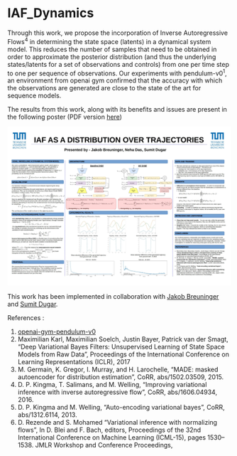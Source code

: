 # IAF_Dynamics

Through this work, we propose the incorporation of Inverse Autoregressive Flows<sup>4</sup> in determining the state space (latents) in a dynamical system model. This reduces the number of samples that need to be obtained in order to approximate the posterior distribution (and thus the underlying states/latents for a set of observations and controls) from one per time step to one per sequence of observations. Our experiments with pendulum-v0<sup>1</sup>, an environment from openai gym confirmed that the accuracy with which the observations are generated are close to the state of the art for sequence models.

The results from this work, along with its benefits and issues are present in the following poster (PDF version [here](Documents/Inserted_IAF_poster.pdf))

![alt text](Documents/Poster.jpg)

This work has been implemented in collaboration with [Jakob Breuninger](https://github.com/JakobBreuninger) and [Sumit Dugar](https://github.com/dugarsumit). 


References : 
1. [openai-gym-pendulum-v0](https://github.com/openai/gym/wiki/Pendulum-v0)
2. Maximilian Karl, Maximilian Soelch, Justin Bayer, Patrick van der Smagt, “Deep Variational Bayes Filters: Unsupervised Learning of State Space Models from Raw Data”, Proceedings of the International Conference on Learning Representations (ICLR), 2017
3. M. Germain, K. Gregor, I. Murray, and H. Larochelle, “MADE: masked autoencoder for distribution estimation”, CoRR, abs/1502.03509, 2015.
4. D. P. Kingma, T. Salimans, and M. Welling, “Improving variational inference with inverse autoregressive flow”, CoRR, abs/1606.04934, 2016.
5. D. P. Kingma and M. Welling, “Auto-encoding variational bayes”, CoRR, abs/1312.6114, 2013.
6. D. Rezende and S. Mohamed “Variational inference with normalizing flows”, In D. Blei and F. Bach, editors, Proceedings of the 32nd International Conference on Machine Learning (ICML-15), pages 1530–1538. JMLR Workshop and Conference Proceedings,
